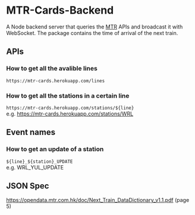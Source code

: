# MTR-Cards-Backend
A Node backend server that queries the [MTR](https://en.wikipedia.org/wiki/MTR) APIs and broadcast it with WebSocket. The package contains the time of arrival of the next train.

## APIs
### How to get all the avalible lines
`https://mtr-cards.herokuapp.com/lines`
### How to get all the stations in a certain line
`https://mtr-cards.herokuapp.com/stations/${line}` <br>
e.g. https://mtr-cards.herokuapp.com/stations/WRL

## Event names
### How to get an update of a station
`${line}_${station}_UPDATE` <br>
e.g. WRL_YUL_UPDATE

## JSON Spec
https://opendata.mtr.com.hk/doc/Next_Train_DataDictionary_v1.1.pdf (page 5)
